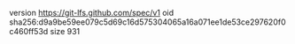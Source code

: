 version https://git-lfs.github.com/spec/v1
oid sha256:d9a9be59ee079c5d69c16d575304065a16a071ee1de53ce297620f0c460ff53d
size 931

